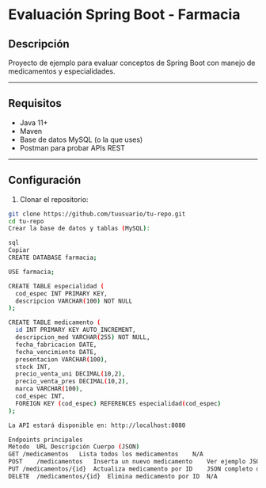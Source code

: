 # Evaluación Spring Boot - Farmacia

## Descripción

Proyecto de ejemplo para evaluar conceptos de Spring Boot con manejo de medicamentos y especialidades.

---

## Requisitos

- Java 11+  
- Maven  
- Base de datos MySQL (o la que uses)  
- Postman para probar APIs REST

---

## Configuración

1. Clonar el repositorio:

```bash
git clone https://github.com/tuusuario/tu-repo.git
cd tu-repo
Crear la base de datos y tablas (MySQL):

sql
Copiar
CREATE DATABASE farmacia;

USE farmacia;

CREATE TABLE especialidad (
  cod_espec INT PRIMARY KEY,
  descripcion VARCHAR(100) NOT NULL
);

CREATE TABLE medicamento (
  id INT PRIMARY KEY AUTO_INCREMENT,
  descripcion_med VARCHAR(255) NOT NULL,
  fecha_fabricacion DATE,
  fecha_vencimiento DATE,
  presentacion VARCHAR(100),
  stock INT,
  precio_venta_uni DECIMAL(10,2),
  precio_venta_pres DECIMAL(10,2),
  marca VARCHAR(100),
  cod_espec INT,
  FOREIGN KEY (cod_espec) REFERENCES especialidad(cod_espec)
);

La API estará disponible en: http://localhost:8080

Endpoints principales
Método	URL	Descripción	Cuerpo (JSON)
GET	/medicamentos	Lista todos los medicamentos	N/A
POST	/medicamentos	Inserta un nuevo medicamento	Ver ejemplo JSON más abajo
PUT	/medicamentos/{id}	Actualiza medicamento por ID	JSON completo del medicamento con el id correcto
DELETE	/medicamentos/{id}	Elimina medicamento por ID	N/A

